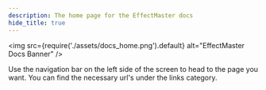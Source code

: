 ```yaml
---
description: The home page for the EffectMaster docs
hide_title: true
---
```


<img
src={require('./assets/docs_home.png').default}
alt="EffectMaster Docs Banner"
/>

<DocHeading icon="heroicons-outline:home" title="EffectMaster Home" description="Welcome to the EffectMaster docs!"></DocHeading>

Use the navigation bar on the left side of the screen to head to the page you want.
You can find the necessary url's under the links category.